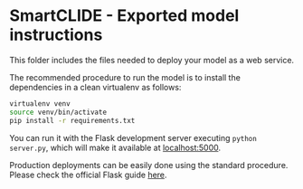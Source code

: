 <!--
   Copyright (C) 2021-2022 AIR Institute
   
   This program and the accompanying materials are made
   available under the terms of the Eclipse Public License 2.0
   which is available at https://www.eclipse.org/legal/epl-2.0/
   
   SPDX-License-Identifier: EPL-2.0
-->
# SmartCLIDE - Exported model instructions
This folder includes the files needed to deploy your model as a web service.

The recommended procedure to run the model is to install the dependencies in a clean virtualenv as follows:
```bash
virtualenv venv
source venv/bin/activate
pip install -r requirements.txt
```

You can run it with the Flask development server executing ```python server.py```, which will make it available at [localhost:5000](http://localhost:5000/).

Production deployments can be easily done using the standard procedure. Please check the official Flask guide [here](https://flask.palletsprojects.com/deploying).
